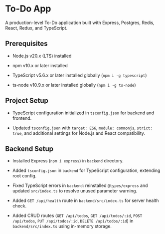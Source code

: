# To-Do App

A production-level To-Do application built with Express, Postgres, Redis, React, Redux, and TypeScript.

## Prerequisites
- Node.js v20.x (LTS) installed
- npm v10.x or later installed

- TypeScript v5.6.x or later installed globally (`npm i -g typescript`)

- ts-node v10.9.x or later installed globally (`npm i -g ts-node`)

## Project Setup
- TypeScript configuration initialized in `tsconfig.json` for backend and frontend.

- Updated `tsconfig.json` with `target: ES6`, `module: commonjs`, `strict: true`, and additional settings for Node.js and React compatibility.

## Backend Setup
- Installed Express (`npm i express`) in `backend` directory.

- Added `tsconfig.json` in `backend` for TypeScript configuration, extending root config.

- Fixed TypeScript errors in `backend`: reinstalled `@types/express` and updated `src/index.ts` to resolve unused parameter warning.

- Added `GET /api/health` route in `backend/src/index.ts` for server health check.

- Added CRUD routes (`GET /api/todos`, `GET /api/todos/:id`, `POST /api/todos`, `PUT /api/todos/:id`, `DELETE /api/todos/:id`) in `backend/src/index.ts` using in-memory storage.
